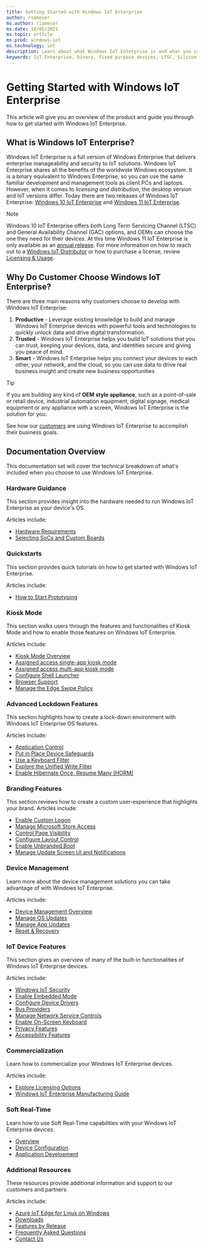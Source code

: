 ```yaml
---
title: Getting Started with Windows IoT Enterprise
author: rsameser
ms.author: riameser
ms.date: 10/05/2021
ms.topic: article
ms.prod: windows-iot
ms.technology: iot
description: Learn about what Windows IoT Enterprise is and what you can do with it.
keywords: IoT Enterprise, binary, fixed purpose devices, LTSC, Silicon
---
```


# Getting Started with Windows IoT Enterprise
This article will give you an overview of the product and guide you through how to get started with Windows IoT Enterprise.

## What is Windows IoT Enterprise?
Windows IoT Enterprise is a full version of Windows Enterprise that delivers enterprise manageability and security to IoT solutions. Windows IoT Enterprise shares all the benefits of the worldwide Windows ecosystem. It is a binary equivalent to Windows Enterprise, so you can use the same familiar development and management tools as client PCs and laptops. However, when it comes to *licensing and distribution*, the desktop version and IoT versions differ. Today there are two releases of Windows IoT Enterprise: [Windows 10 IoT Enterprise](/windows/iot/product-family/what's-new-in-windows-10-iot-enterprise-21h2) and [Windows 11 IoT Enterprise](/windows/iot/product-family/what's-new-in-windows-11-iot-enterprise).


> [!NOTE]
>
> Windows 10 IoT Enterprise offers *both* Long Term Servicing Channel (LTSC) and General Availability Channel (GAC) options, and OEMs can choose the one they need for their devices. At this time Windows 11 IoT Enterprise is only available as an [annual release](/lifecycle/faq/windows#windows-11). For more information on how to reach out to a [Windows IoT Distributor](https://aka.ms/IoTDistributorList) or how to purchase a license, review [Licensing & Usage](./Commercialization/Licensing.md).


## Why Do Customer Choose Windows IoT Enterprise?
There are three main reasons why customers choose to develop with Windows IoT Enterprise:

1. **Productive** - Leverage existing knowledge to build and manage Windows IoT Enterprise devices with powerful tools and technologies to quickly unlock data and drive digital transformation.
2. **Trusted** - Windows IoT Enterprise helps you build IoT solutions that you can trust, keeping your devices, data, and identities secure and giving you peace of mind.
3. **Smart** - Windows IoT Enterprise helps you connect your devices to each other, your network, and the cloud, so you can use data to drive real business insight and create new business opportunities

> [!TIP]
>
> If you are building any kind of **OEM style appliance**, such as a point-of-sale or retail device, industrial automation equipment, digital signage, medical equipment or any appliance with a screen, Windows IoT Enterprise is the solution for you.
>
> See how our [customers](https://www.microsoft.com/WindowsForBusiness/windows-iot) are using Windows IoT Enterprise to accomplish their business goals.


## Documentation Overview
This documentation set will cover the technical breakdown of what's included when you choose to use Windows IoT Enterprise.


### Hardware Guidance
This section provides insight into the hardware needed to run Windows IoT Enterprise as your device's OS.

Articles include:
* [Hardware Requirements](./Hardware-Guidance/Hardware_Requirements.md)
* [Selecting SoCs and Custom Boards](./Hardware-Guidance/SoCs.md)

### Quickstarts
This section provides quick tutorials on how to get started with Windows IoT Enterprise.

Articles include:
* [How to Start Prototyping](./Hardware-Guidance/Prototype.md)  

### Kiosk Mode
This section walks users through the features and functionalities of Kiosk Mode and how to enable those features on Windows IoT Enterprise.

Articles include:
* [Kiosk Mode Overview](./Kiosk-Mode/Kiosk-Mode.md)
* [Assigned access single-app kiosk mode](./Kiosk-Mode/Single-App-Kiosk.md)
* [Assigned access multi-app kiosk mode](./Kiosk-Mode/Multi-App-Kiosk.md)
* [Configure Shell Launcher](./Kiosk-Mode/Shell-Launcher.md)
* [Browser Support](./Kiosk-Mode/Browser-Support.md)
* [Manage the Edge Swipe Policy](./Advanced-Lockdown-Features/Edge-Swipe-Policy.md)

### Advanced Lockdown Features
This section highlights how to create a lock-down environment with Windows IoT Enterprise OS features.

Articles include:
* [Application Control](./Advanced-Lockdown-Features/Application-Control.md)
* [Put in Place Device Safeguards](./Advanced-Lockdown-Features/Device-Safeguards.md)
* [Use a Keyboard Filter](./Advanced-Lockdown-Features/Keyboard-Filter.md)
* [Explore the Unified Write Filter](./Advanced-Lockdown-Features/Unified-Write-Filter.md)
* [Enable Hibernate Once, Resume Many (HORM)](./Advanced-Lockdown-Features/HORM.md)


### Branding Features
This section reviews how to create a custom user-experience that highlights your brand.
Articles include:
* [Enable Custom Logon](./Branding-Features/Custom-Logon.md)
* [Manage Microsoft Store Access](./Branding-Features/Microsoft-Store-Access.md)
* [Control Page Visibility](./Branding-Features/Page-Visibility.md)
* [Configure Layout Control](./Branding-Features/Layout-Control.md)
* [Enable Unbranded Boot](./Branding-Features/Unbranded-Boot.md)
* [Manage Update Screen UI and Notifications](./Branding-Features/Update-Notification.md)


### Device Management
Learn more about the device management solutions you can take advantage of with Windows IoT Enterprise.

Articles include:
* [Device Management Overview](./Device-Management/Device-Management-Overview.md)
* [Manage OS Updates](./OS-Features/Updates.md)
* [Manage App Updates](./Device-Management/App-Updates.md)
* [Reset & Recovery](./Device-Management/Reset-and-Recovery.md)


### IoT Device Features
This section gives an overview of many of the built-in functionalities of Windows IoT Enterprise devices.

Articles include:
* [Windows IoT Security](./OS-Features/Security.md)
* [Enable Embedded Mode](./OS-Features/Embedded-Mode.md)
* [Configure Device Drivers](./OS-Features/Device-Drivers.md)
* [Bus Providers](./OS-Features/Bus-Providers.md)
* [Manage Network Service Controls](./OS-Features/Network-Controls.md)
* [Enable On-Screen Keyboard](./OS-Features/On-Screen-Keyboard.md)
* [Privacy Features](./OS-Features/Privacy.md)
* [Accessibility Features](./OS-Features/Accessibility.md)


### Commercialization
Learn how to commercialize your Windows IoT Enterprise devices.

Articles include:
* [Explore Licensing Options](./Commercialization/Licensing.md)
* [Windows IoT Enterprise Manufacturing Guide](./Commercialization/Manufacturing-Guide.md)


### Soft Real-Time
Learn how to use Soft Real-Time capabilities with your Windows IoT Enterprise devices.

* [Overview](/windows/iot/iot-enterprise/soft-real-time/soft-real-time)
* [Device Configuration](/windows/iot/iot-enterprise/soft-real-time/soft-real-time-device)
* [Application Development](/windows/iot/iot-enterprise/soft-real-time/soft-real-time-application)


### Additional Resources
These resources provide additional information and support to our customers and partners.

Articles include:
* [Azure IoT Edge for Linux on Windows](./Azure-IoT-Edge-For-Linux-On-Windows.md)
* [Downloads](./Downloads.md)
* [Features by Release](./Features.md)
* [Frequently Asked Questions](./FAQ.md)
* [Contact Us](./Contact-Us.md)
